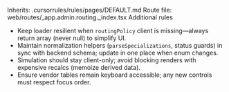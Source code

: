 Inherits: .cursorrules/rules/pages/DEFAULT.md
Route file: web/routes/_app.admin.routing._index.tsx
Additional rules
- Keep loader resilient when `routingPolicy` client is missing—always return array (never null) to simplify UI.
- Maintain normalization helpers (`parseSpecializations`, status guards) in sync with backend schema; update in one place when enum changes.
- Simulation should stay client-only; avoid blocking renders with expensive recalcs (memoize derived data).
- Ensure vendor tables remain keyboard accessible; any new controls must respect focus order.
